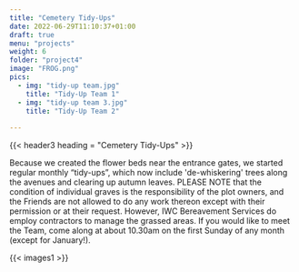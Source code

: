 ```yaml
---
title: "Cemetery Tidy-Ups"
date: 2022-06-29T11:10:37+01:00
draft: true
menu: "projects"
weight: 6
folder: "project4"
image: "FROG.png"
pics:
  - img: "tidy-up team.jpg"
    title: "Tidy-Up Team 1"
  - img: "tidy-up team 3.jpg"
    title: "Tidy-Up Team 2"
  
---
```


{{< header3 heading = "Cemetery Tidy-Ups" >}}


Because we created the flower beds near the entrance gates, we started regular
monthly “tidy-ups”, which now include 'de-whiskering' trees along the avenues and
clearing up autumn leaves.
PLEASE NOTE that the condition of individual graves is the responsibility of the
plot owners, and the Friends are not allowed to do any work thereon except with
their permission or at their request. However, IWC Bereavement Services do
employ contractors to manage the grassed areas.
If you would like to meet the Team, come along at about 10.30am on the first
Sunday of any month (except for January!).

{{< images1 >}}